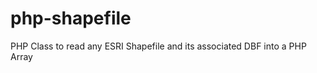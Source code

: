 php-shapefile
=============

PHP Class to read any ESRI Shapefile and its associated DBF into a PHP Array
